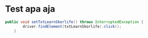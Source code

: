 # Test apa aja
```java
public void setTxtLearnSkorlife() throws InterruptedException {
        driver.findElement(txtLearnSkorlife).click();
    }
```
